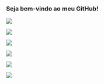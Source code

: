 ### Seja bem-vindo ao meu GitHub!

![](https://img.shields.io/badge/Sistema%20Operacional-Windows-gray?style=for-the-badge&logo=windows)

![](https://img.shields.io/badge/IDE-Visual%20Studio%20/%20Code-gray?style=for-the-badge&logo=visualstudio)

![](https://img.shields.io/badge/Linguagem-C%23-gray?style=for-the-badge&logo=csharp)

![](https://img.shields.io/badge/Plataforma-.NET-gray?style=for-the-badge&logo=dotnet)

![](https://img.shields.io/badge/DBMS-MySQL-gray?style=for-the-badge&logo=mysql)

![](https://img.shields.io/badge/Ferramenta-Github-gray?style=for-the-badge&logo=github)
